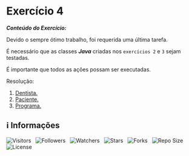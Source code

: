 <!-- Título -->
# Exercício 4

***Conteúdo do Exercício:***

Devido o sempre ótimo trabalho, foi requerida uma última tarefa.

É necessário que as classes ***Java*** criadas nos `exercícios 2` e `3` sejam testadas.

É importante que todos as ações possam ser executadas.

Resolução:

1. [Dentista.](Dentista.java)
2. [Paciente.](Paciente.java)
3. [Programa.](Programa.java)

<!-- Informações -->
## &#8505; Informações

![Visitors](https://api.visitorbadge.io/api/visitors?path=Devsgeeknerd%2Fcla-exe-4-hor-pra-1-log-ori-obj-com-bas&label=Visitantes&labelColor=%23700070&labelStyle=none&countColor=%23000fff&style=plastic&color=%23ffffff "Total de Visitantes")
&nbsp;
![Followers](https://img.shields.io/github/followers/Devsgeeknerd?style=p&label=Seguidores&labelColor=800080&color=000fff "Total de Seguidores")
&nbsp;
![Watchers](https://img.shields.io/github/watchers/Devsgeeknerd/cla-exe-4-hor-pra-1-log-ori-obj-com-bas?style=p&label=Observadores&labelColor=800080&color=000fff "Total de Observadores")
&nbsp;
![Stars](https://img.shields.io/github/stars/Devsgeeknerd/cla-exe-4-hor-pra-1-log-ori-obj-com-bas?style=p&label=Estrelas&labelColor=800080&color=000fff "Total de Estrelas")
&nbsp;
![Forks](https://img.shields.io/github/forks/Devsgeeknerd/cla-exe-4-hor-pra-1-log-ori-obj-com-bas?style=p&label=Bifurcações&labelColor=800080&color=000fff "Total de Bifurcações")
&nbsp;
![Repo Size](https://img.shields.io/github/repo-size/Devsgeeknerd/cla-exe-4-hor-pra-1-log-ori-obj-com-bas?style=p&label=Tamanho&labelColor=800080&color=000fff "Tamanho do Repositório")
&nbsp;
![License](https://img.shields.io/github/license/Devsgeeknerd/cla-exe-4-hor-pra-1-log-ori-obj-com-bas?style=p&label=Licença&labelColor=800080&color=000fff "Licença do Repositório")
